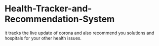 # Health-Tracker-and-Recommendation-System
it tracks the live update of corona and also recommend you solutions and hospitals for your other health issues.
